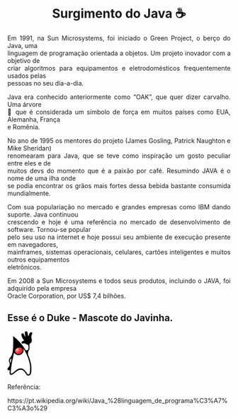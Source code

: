<div align="center">

# Surgimento do Java ☕

</div>

<div align="justify">
 
<p>Em 1991, na Sun Microsystems, foi iniciado o Green Project, o berço do Java, uma</br> 
linguagem de programação orientada a objetos. Um projeto inovador com a objetivo de</br>
criar algoritmos para equipamentos e eletrodomésticos frequentemente usados pelas</br> 
pessoas no seu dia-a-dia.</p>

<p>Java era conhecido anteriormente como “OAK”, que quer dizer carvalho. Uma árvore</br> 
🌳 que é considerada um símbolo de força em muitos países como EUA, Alemanha, França</br> 
e Romênia.</p> 

<p>No ano de 1995 os mentores do projeto (James Gosling, Patrick Naughton e Mike Sheridan)</br> 
renomearam para Java, que se teve como inspiração um gosto peculiar entre eles e de</br>
muitos devs do momento que é a paixão por café. Resumindo JAVA é o nome de uma ilha onde</br>
se podia encontrar os grãos mais fortes dessa bebida bastante consumida mundialmente.</p>

<p>Com sua populariação no mercado e grandes empresas como IBM dando suporte. Java continuou</br>
crescendo e hoje é uma referência no mercado de desenvolvimento de software. Tornou-se popular</br>
pelo seu uso na internet e hoje possui seu ambiente de execução presente em navegadores, </br>
mainframes, sistemas operacionais, celulares, cartões inteligentes e muitos outros equipamentos</br>
eletrônicos.</p>

<p>Em 2008 a Sun Microsystems e todos seus produtos, incluindo o JAVA, foi adquirido pela empresa</br>
Oracle Corporation, por US$ 7,4 bilhões.</p>

<div align="justify">
 
## Esse é o Duke - Mascote do Javinha.
<img src="https://github.com/Re04nan/java-learnig/blob/master/duke.png" whidth="100" height="100"/>

</div>
</div>

<p>Referência:</p>
<p>https://pt.wikipedia.org/wiki/Java_%28linguagem_de_programa%C3%A7%C3%A3o%29</p>
